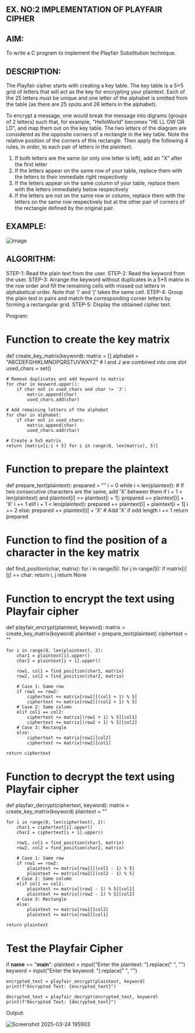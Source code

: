## EX. NO:2 IMPLEMENTATION OF PLAYFAIR CIPHER

 

## AIM:
 

 

To write a C program to implement the Playfair Substitution technique.

## DESCRIPTION:

The Playfair cipher starts with creating a key table. The key table is a 5×5 grid of letters that will act as the key for encrypting your plaintext. Each of the 25 letters must be unique and one letter of the alphabet is omitted from the table (as there are 25 spots and 26 letters in the alphabet).

To encrypt a message, one would break the message into digrams (groups of 2 letters) such that, for example, "HelloWorld" becomes "HE LL OW OR LD", and map them out on the key table. The two letters of the diagram are considered as the opposite corners of a rectangle in the key table. Note the relative position of the corners of this rectangle. Then apply the following 4 rules, in order, to each pair of letters in the plaintext:
1.	If both letters are the same (or only one letter is left), add an "X" after the first letter
2.	If the letters appear on the same row of your table, replace them with the letters to their immediate right respectively
3.	If the letters appear on the same column of your table, replace them with the letters immediately below respectively
4.	If the letters are not on the same row or column, replace them with the letters on the same row respectively but at the other pair of corners of the rectangle defined by the original pair.
## EXAMPLE:
![image](https://github.com/Hemamanigandan/EX-NO-2-/assets/149653568/e6858d4f-b122-42ba-acdb-db18ec2e9675)

 

## ALGORITHM:

STEP-1: Read the plain text from the user.
STEP-2: Read the keyword from the user.
STEP-3: Arrange the keyword without duplicates in a 5*5 matrix in the row order and fill the remaining cells with missed out letters in alphabetical order. Note that ‘i’ and ‘j’ takes the same cell.
STEP-4: Group the plain text in pairs and match the corresponding corner letters by forming a rectangular grid.
STEP-5: Display the obtained cipher text.




Program:

# Function to create the key matrix
def create_key_matrix(keyword):
    matrix = []
    alphabet = "ABCDEFGHIKLMNOPQRSTUVWXYZ"  # I and J are combined into one slot
    used_chars = set()

    # Remove duplicates and add keyword to matrix
    for char in keyword.upper():
        if char not in used_chars and char != 'J':
            matrix.append(char)
            used_chars.add(char)

    # Add remaining letters of the alphabet
    for char in alphabet:
        if char not in used_chars:
            matrix.append(char)
            used_chars.add(char)

    # Create a 5x5 matrix
    return [matrix[i:i + 5] for i in range(0, len(matrix), 5)]

# Function to prepare the plaintext
def prepare_text(plaintext):
    prepared = ""
    i = 0
    while i < len(plaintext):
        # If two consecutive characters are the same, add 'X' between them
        if i + 1 < len(plaintext) and plaintext[i] == plaintext[i + 1]:
            prepared += plaintext[i] + 'X'
            i += 1
        elif i + 1 < len(plaintext):
            prepared += plaintext[i] + plaintext[i + 1]
            i += 2
        else:
            prepared += plaintext[i] + 'X'  # Add 'X' if odd length
            i += 1
    return prepared

# Function to find the position of a character in the key matrix
def find_position(char, matrix):
    for i in range(5):
        for j in range(5):
            if matrix[i][j] == char:
                return i, j
    return None

# Function to encrypt the text using Playfair cipher
def playfair_encrypt(plaintext, keyword):
    matrix = create_key_matrix(keyword)
    plaintext = prepare_text(plaintext)
    ciphertext = ""

    for i in range(0, len(plaintext), 2):
        char1 = plaintext[i].upper()
        char2 = plaintext[i + 1].upper()

        row1, col1 = find_position(char1, matrix)
        row2, col2 = find_position(char2, matrix)

        # Case 1: Same row
        if row1 == row2:
            ciphertext += matrix[row1][(col1 + 1) % 5]
            ciphertext += matrix[row2][(col2 + 1) % 5]
        # Case 2: Same column
        elif col1 == col2:
            ciphertext += matrix[(row1 + 1) % 5][col1]
            ciphertext += matrix[(row2 + 1) % 5][col2]
        # Case 3: Rectangle
        else:
            ciphertext += matrix[row1][col2]
            ciphertext += matrix[row2][col1]

    return ciphertext

# Function to decrypt the text using Playfair cipher
def playfair_decrypt(ciphertext, keyword):
    matrix = create_key_matrix(keyword)
    plaintext = ""

    for i in range(0, len(ciphertext), 2):
        char1 = ciphertext[i].upper()
        char2 = ciphertext[i + 1].upper()

        row1, col1 = find_position(char1, matrix)
        row2, col2 = find_position(char2, matrix)

        # Case 1: Same row
        if row1 == row2:
            plaintext += matrix[row1][(col1 - 1) % 5]
            plaintext += matrix[row2][(col2 - 1) % 5]
        # Case 2: Same column
        elif col1 == col2:
            plaintext += matrix[(row1 - 1) % 5][col1]
            plaintext += matrix[(row2 - 1) % 5][col2]
        # Case 3: Rectangle
        else:
            plaintext += matrix[row1][col2]
            plaintext += matrix[row2][col1]

    return plaintext

# Test the Playfair Cipher
if __name__ == "__main__":
    plaintext = input("Enter the plaintext: ").replace(" ", "")
    keyword = input("Enter the keyword: ").replace(" ", "")
    
    encrypted_text = playfair_encrypt(plaintext, keyword)
    print(f"Encrypted Text: {encrypted_text}")
    
    decrypted_text = playfair_decrypt(encrypted_text, keyword)
    print(f"Decrypted Text: {decrypted_text}")








Output:


![Screenshot 2025-03-24 195903](https://github.com/user-attachments/assets/4669f4ea-bddc-47c4-93ac-bc4e2c231ccc)

